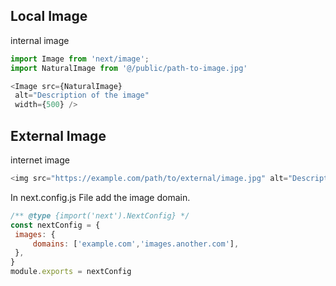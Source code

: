 ## Local Image
internal image

```js
import Image from 'next/image';
import NaturalImage from '@/public/path-to-image.jpg'

<Image src={NaturalImage}
 alt="Description of the image"
 width={500} />
```

## External Image
internet image

```js
<img src="https://example.com/path/to/external/image.jpg" alt="Description of the external image" width={500} height={300} />
```

In next.config.js File add the image domain.

```js
/** @type {import('next').NextConfig} */
const nextConfig = {
 images: {
	 domains: ['example.com','images.another.com'],
 }, 
}
module.exports = nextConfig
```